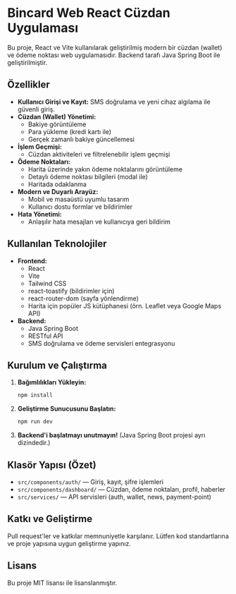 # Bincard Web React Cüzdan Uygulaması

Bu proje, React ve Vite kullanılarak geliştirilmiş modern bir cüzdan (wallet) ve ödeme noktası web uygulamasıdır. Backend tarafı Java Spring Boot ile geliştirilmiştir.

## Özellikler

- **Kullanıcı Girişi ve Kayıt:** SMS doğrulama ve yeni cihaz algılama ile güvenli giriş.
- **Cüzdan (Wallet) Yönetimi:**
  - Bakiye görüntüleme
  - Para yükleme (kredi kartı ile)
  - Gerçek zamanlı bakiye güncellemesi
- **İşlem Geçmişi:**
  - Cüzdan aktiviteleri ve filtrelenebilir işlem geçmişi
- **Ödeme Noktaları:**
  - Harita üzerinde yakın ödeme noktalarını görüntüleme
  - Detaylı ödeme noktası bilgileri (modal ile)
  - Haritada odaklanma
- **Modern ve Duyarlı Arayüz:**
  - Mobil ve masaüstü uyumlu tasarım
  - Kullanıcı dostu formlar ve bildirimler
- **Hata Yönetimi:**
  - Anlaşılır hata mesajları ve kullanıcıya geri bildirim

## Kullanılan Teknolojiler

- **Frontend:**
  - React
  - Vite
  - Tailwind CSS
  - react-toastify (bildirimler için)
  - react-router-dom (sayfa yönlendirme)
  - Harita için popüler JS kütüphanesi (örn. Leaflet veya Google Maps API)
- **Backend:**
  - Java Spring Boot
  - RESTful API
  - SMS doğrulama ve ödeme servisleri entegrasyonu

## Kurulum ve Çalıştırma

1. **Bağımlılıkları Yükleyin:**
   ```bash
   npm install
   ```
2. **Geliştirme Sunucusunu Başlatın:**
   ```bash
   npm run dev
   ```
3. **Backend'i başlatmayı unutmayın!** (Java Spring Boot projesi ayrı dizindedir.)

## Klasör Yapısı (Özet)

- `src/components/auth/` — Giriş, kayıt, şifre işlemleri
- `src/components/dashboard/` — Cüzdan, ödeme noktaları, profil, haberler
- `src/services/` — API servisleri (auth, wallet, news, payment-point)

## Katkı ve Geliştirme

Pull request'ler ve katkılar memnuniyetle karşılanır. Lütfen kod standartlarına ve proje yapısına uygun geliştirme yapınız.

## Lisans

Bu proje MIT lisansı ile lisanslanmıştır.
